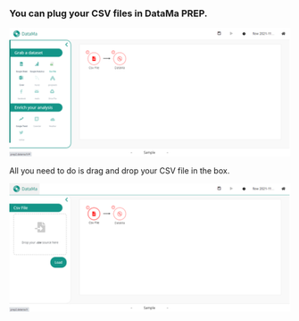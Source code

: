 ---
---

### You can plug your CSV files in DataMa PREP.


![blopblop](images/CSVstep1.png)

All you need to do is drag and drop your CSV file in the box.

![django](images/CSVstep2.png)
